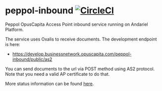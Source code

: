 # peppol-inbound [![CircleCI](https://circleci.com/gh/OpusCapita/peppol-inbound.svg?style=svg)](https://circleci.com/gh/OpusCapita/peppol-inbound)

Peppol OpusCapita Access Point inbound service running on Andariel Platform.

The service uses Oxalis to receive documents. The development endpoint is here:

* https://develop.businessnetwork.opuscapita.com/peppol-inbound/public/as2

You can send documents to the url via POST method using AS2 protocol. Note that you need a valid AP certificate to do that.

More status information can be found [here](https://develop.businessnetwork.opuscapita.com/peppol-inbound/public/status).

